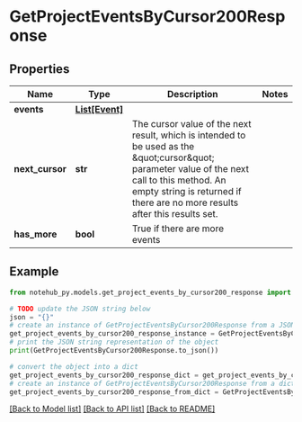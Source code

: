 # GetProjectEventsByCursor200Response

## Properties

| Name            | Type                        | Description                                                                                                                                                                                                                     | Notes |
| --------------- | --------------------------- | ------------------------------------------------------------------------------------------------------------------------------------------------------------------------------------------------------------------------------- | ----- |
| **events**      | [**List[Event]**](Event.md) |                                                                                                                                                                                                                                 |
| **next_cursor** | **str**                     | The cursor value of the next result, which is intended to be used as the \&quot;cursor\&quot; parameter value of the next call to this method. An empty string is returned if there are no more results after this results set. |
| **has_more**    | **bool**                    | True if there are more events                                                                                                                                                                                                   |

## Example

```python
from notehub_py.models.get_project_events_by_cursor200_response import GetProjectEventsByCursor200Response

# TODO update the JSON string below
json = "{}"
# create an instance of GetProjectEventsByCursor200Response from a JSON string
get_project_events_by_cursor200_response_instance = GetProjectEventsByCursor200Response.from_json(json)
# print the JSON string representation of the object
print(GetProjectEventsByCursor200Response.to_json())

# convert the object into a dict
get_project_events_by_cursor200_response_dict = get_project_events_by_cursor200_response_instance.to_dict()
# create an instance of GetProjectEventsByCursor200Response from a dict
get_project_events_by_cursor200_response_from_dict = GetProjectEventsByCursor200Response.from_dict(get_project_events_by_cursor200_response_dict)
```

[[Back to Model list]](../README.md#documentation-for-models) [[Back to API list]](../README.md#documentation-for-api-endpoints) [[Back to README]](../README.md)
